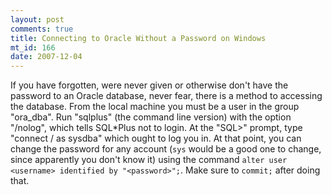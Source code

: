 ```yaml
--- 
layout: post
comments: true
title: Connecting to Oracle Without a Password on Windows
mt_id: 166
date: 2007-12-04
---
```

If you have forgotten, were never given or otherwise don't have the password to an Oracle database, never fear, there is a method to accessing the database.  From the local machine you must be a user in the group "ora_dba".  Run "sqlplus" (the command line version) with the option "/nolog", which tells SQL*Plus not to login.  At the "SQL>" prompt, type "connect / as sysdba" which ought to log you in.  At that point, you can change the password for any account (`sys` would be a good one to change, since apparently you don't know it) using the command `alter user <username> identified by "<password>";`.  Make sure to `commit;` after doing that.
